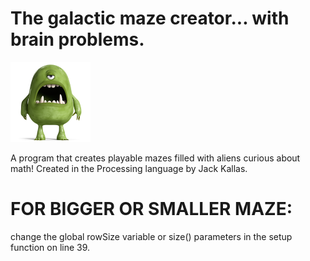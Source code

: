 # The galactic maze creator... with brain problems.
![alt text](/spaceMonster.png)

A program that creates playable mazes filled with aliens curious about math! Created in the Processing language by Jack Kallas.


# FOR BIGGER OR SMALLER MAZE:
 change the global rowSize variable or size() parameters in the setup function on line 39.
